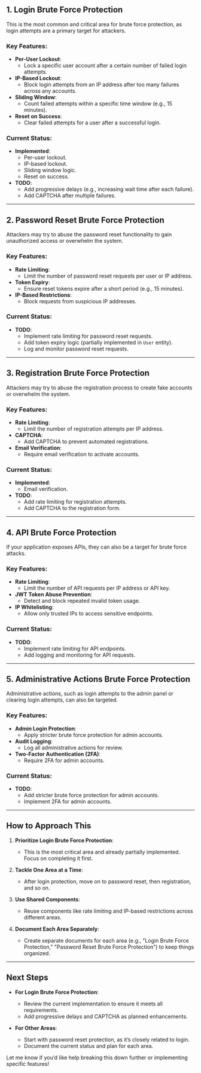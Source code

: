 ## **1. Login Brute Force Protection**
This is the most common and critical area for brute force protection, as login attempts are a primary target for attackers.

### **Key Features**:
- **Per-User Lockout**:
  - Lock a specific user account after a certain number of failed login attempts.
- **IP-Based Lockout**:
  - Block login attempts from an IP address after too many failures across any accounts.
- **Sliding Window**:
  - Count failed attempts within a specific time window (e.g., 15 minutes).
- **Reset on Success**:
  - Clear failed attempts for a user after a successful login.

### **Current Status**:
- **Implemented**:
  - Per-user lockout.
  - IP-based lockout.
  - Sliding window logic.
  - Reset on success.
- **TODO**:
  - Add progressive delays (e.g., increasing wait time after each failure).
  - Add CAPTCHA after multiple failures.

---

## **2. Password Reset Brute Force Protection**
Attackers may try to abuse the password reset functionality to gain unauthorized access or overwhelm the system.

### **Key Features**:
- **Rate Limiting**:
  - Limit the number of password reset requests per user or IP address.
- **Token Expiry**:
  - Ensure reset tokens expire after a short period (e.g., 15 minutes).
- **IP-Based Restrictions**:
  - Block requests from suspicious IP addresses.

### **Current Status**:
- **TODO**:
  - Implement rate limiting for password reset requests.
  - Add token expiry logic (partially implemented in `User` entity).
  - Log and monitor password reset requests.

---

## **3. Registration Brute Force Protection**
Attackers may try to abuse the registration process to create fake accounts or overwhelm the system.

### **Key Features**:
- **Rate Limiting**:
  - Limit the number of registration attempts per IP address.
- **CAPTCHA**:
  - Add CAPTCHA to prevent automated registrations.
- **Email Verification**:
  - Require email verification to activate accounts.

### **Current Status**:
- **Implemented**:
  - Email verification.
- **TODO**:
  - Add rate limiting for registration attempts.
  - Add CAPTCHA to the registration form.

---

## **4. API Brute Force Protection**
If your application exposes APIs, they can also be a target for brute force attacks.

### **Key Features**:
- **Rate Limiting**:
  - Limit the number of API requests per IP address or API key.
- **JWT Token Abuse Prevention**:
  - Detect and block repeated invalid token usage.
- **IP Whitelisting**:
  - Allow only trusted IPs to access sensitive endpoints.

### **Current Status**:
- **TODO**:
  - Implement rate limiting for API endpoints.
  - Add logging and monitoring for API requests.

---

## **5. Administrative Actions Brute Force Protection**
Administrative actions, such as login attempts to the admin panel or clearing login attempts, can also be targeted.

### **Key Features**:
- **Admin Login Protection**:
  - Apply stricter brute force protection for admin accounts.
- **Audit Logging**:
  - Log all administrative actions for review.
- **Two-Factor Authentication (2FA)**:
  - Require 2FA for admin accounts.

### **Current Status**:
- **TODO**:
  - Add stricter brute force protection for admin accounts.
  - Implement 2FA for admin accounts.

---

## **How to Approach This**
1. **Prioritize Login Brute Force Protection**:
   - This is the most critical area and already partially implemented. Focus on completing it first.

2. **Tackle One Area at a Time**:
   - After login protection, move on to password reset, then registration, and so on.

3. **Use Shared Components**:
   - Reuse components like rate limiting and IP-based restrictions across different areas.

4. **Document Each Area Separately**:
   - Create separate documents for each area (e.g., "Login Brute Force Protection," "Password Reset Brute Force Protection") to keep things organized.

---

## **Next Steps**
- **For Login Brute Force Protection**:
  - Review the current implementation to ensure it meets all requirements.
  - Add progressive delays and CAPTCHA as planned enhancements.

- **For Other Areas**:
  - Start with password reset protection, as it’s closely related to login.
  - Document the current status and plan for each area.

Let me know if you’d like help breaking this down further or implementing specific features!